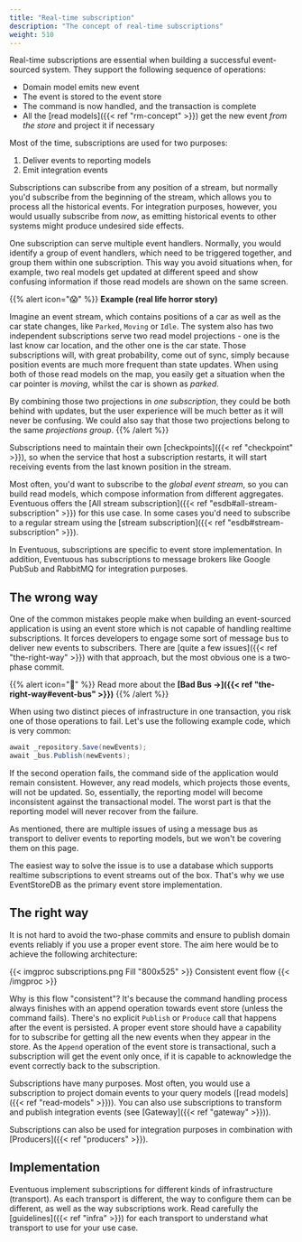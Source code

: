 ```yaml
---
title: "Real-time subscription"
description: "The concept of real-time subscriptions"
weight: 510
---
```


Real-time subscriptions are essential when building a successful event-sourced system. They support the following sequence of operations:

- Domain model emits new event
- The event is stored to the event store
- The command is now handled, and the transaction is complete
- All the [read models]({{< ref "rm-concept" >}}) get the new event _from the store_ and project it if necessary

Most of the time, subscriptions are used for two purposes:
1. Deliver events to reporting models
1. Emit integration events

Subscriptions can subscribe from any position of a stream, but normally you'd subscribe from the beginning of the stream, which allows you to process all the historical events. For integration purposes, however, you would usually subscribe from _now_, as emitting historical events to other systems might produce undesired side effects.

One subscription can serve multiple event handlers. Normally, you would identify a group of event handlers, which need to be triggered together, and group them within one subscription. This way you avoid situations when, for example, two real models get updated at different speed and show confusing information if those read models are shown on the same screen.

{{% alert icon="😱" %}}
**Example (real life horror story)**

Imagine an event stream, which contains positions of a car as well as the car state changes, like `Parked`, `Moving` or `Idle`. The system also has two independent subscriptions serve two read model projections - one is the last know car location, and the other one is the car state. Those subscriptions will, with great probability, come out of sync, simply because position events are much more frequent than state updates. When using both of those read models on the map, you easily get a situation when the car pointer is _moving_, whilst the car is shown as _parked_.

By combining those two projections in _one subscription_, they could be both behind with updates, but the user experience will be much better as it will never be confusing. We could also say that those two projections belong to the same _projections group_.
{{% /alert %}}

Subscriptions need to maintain their own [checkpoints]({{< ref "checkpoint" >}}), so when the service that host a subscription restarts, it will start receiving events from the last known position in the stream.

Most often, you'd want to subscribe to the _global event stream_, so you can build read models, which compose information from different aggregates. Eventuous offers the [All stream subscription]({{< ref "esdb#all-stream-subscription" >}}) for this use case. In some cases you'd need to subscribe to a regular stream using the [stream subscription]({{< ref "esdb#stream-subscription" >}}).

In Eventuous, subscriptions are specific to event store implementation. In addition, Eventuous has subscriptions to message brokers like Google PubSub and RabbitMQ for integration purposes.

## The wrong way

One of the common mistakes people make when building an event-sourced application is using an event store which is not capable of handling realtime subscriptions. It forces developers to engage some sort of message bus to deliver new events to subscribers. There are [quite a few issues]({{< ref "the-right-way" >}}) with that approach, but the most obvious one is a two-phase commit.

{{% alert icon="📍" %}}
Read more about the **[Bad Bus →]({{< ref "the-right-way#event-bus" >}})**
{{% /alert %}}

When using two distinct pieces of infrastructure in one transaction, you risk one of those operations to fail. Let's use the following example code, which is very common:

```csharp
await _repository.Save(newEvents);
await _bus.Publish(newEvents);
```

If the second operation fails, the command side of the application would remain consistent. However, any read models, which projects those events, will not be updated. So, essentially, the reporting model will become inconsistent against the transactional model. The worst part is that the reporting model will never recover from the failure.

As mentioned, there are multiple issues of using a message bus as transport to deliver events to reporting models, but we won't be covering them on this page.

The easiest way to solve the issue is to use a database which supports realtime subscriptions to event streams out of the box. That's why we use EventStoreDB as the primary event store implementation.

## The right way

It is not hard to avoid the two-phase commits and ensure to publish domain events reliably if you use a proper event store. The aim here would be to achieve the following architecture:

{{< imgproc subscriptions.png Fill "800x525" >}}
Consistent event flow
{{< /imgproc >}}

Why is this flow "consistent"? It's because the command handling process always finishes with an append operation towards event store (unless the command fails). There's no explicit `Publish` or `Produce` call that happens after the event is persisted. A proper event store should have a capability for to subscribe for getting all the new events when they appear in the store. As the `Append` operation of the event store is transactional, such a subscription will get the event only once, if it is capable to acknowledge the event correctly back to the subscription.

Subscriptions have many purposes. Most often, you would use a subscription to project domain events to your query models ([read models]({{< ref "read-models" >}})). You can also use subscriptions to transform and publish integration events (see [Gateway]({{< ref "gateway" >}})).

Subscriptions can also be used for integration purposes in combination with [Producers]({{< ref "producers" >}}).

## Implementation

Eventuous implement subscriptions for different kinds of infrastructure (transport). As each transport is different, the way to configure them can be different, as well as the way subscriptions work. Read carefully the [guidelines]({{< ref "infra" >}}) for each transport to understand what transport to use for your use case.
